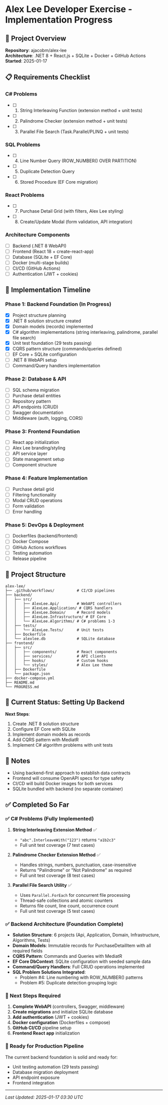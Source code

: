 # Alex Lee Developer Exercise - Implementation Progress

## 🎯 Project Overview
**Repository**: ajacobm/alex-lee  
**Architecture**: .NET 8 + React.js + SQLite + Docker + GitHub Actions  
**Started**: 2025-01-17  

## 📋 Requirements Checklist

### C# Problems
- [ ] 1. String Interleaving Function (extension method + unit tests)
- [ ] 2. Palindrome Checker (extension method + unit tests) 
- [ ] 3. Parallel File Search (Task.Parallel/PLINQ + unit tests)

### SQL Problems  
- [ ] 4. Line Number Query (ROW_NUMBER() OVER PARTITION)
- [ ] 5. Duplicate Detection Query
- [ ] 6. Stored Procedure (EF Core migration)

### React Problems
- [ ] 7. Purchase Detail Grid (with filters, Alex Lee styling)
- [ ] 8. Create/Update Modal (form validation, API integration)

### Architecture Components
- [ ] Backend (.NET 8 WebAPI)
- [ ] Frontend (React 18 + create-react-app)
- [ ] Database (SQLite + EF Core)
- [ ] Docker (multi-stage builds)
- [ ] CI/CD (GitHub Actions)
- [ ] Authentication (JWT + cookies)

## 🚀 Implementation Timeline

### Phase 1: Backend Foundation (In Progress)
- [x] Project structure planning
- [x] .NET 8 solution structure created
- [x] Domain models (records) implemented  
- [x] C# algorithm implementations (string interleaving, palindrome, parallel file search)
- [x] Unit test foundation (29 tests passing)
- [x] CQRS pattern structure (commands/queries defined)
- [ ] EF Core + SQLite configuration  
- [ ] .NET 8 WebAPI setup
- [ ] Command/Query handlers implementation

### Phase 2: Database & API
- [ ] SQL schema migration
- [ ] Purchase detail entities
- [ ] Repository pattern
- [ ] API endpoints (CRUD)
- [ ] Swagger documentation
- [ ] Middleware (auth, logging, CORS)

### Phase 3: Frontend Foundation
- [ ] React app initialization
- [ ] Alex Lee branding/styling
- [ ] API service layer
- [ ] State management setup
- [ ] Component structure

### Phase 4: Feature Implementation  
- [ ] Purchase detail grid
- [ ] Filtering functionality
- [ ] Modal CRUD operations
- [ ] Form validation
- [ ] Error handling

### Phase 5: DevOps & Deployment
- [ ] Dockerfiles (backend/frontend)
- [ ] Docker Compose
- [ ] GitHub Actions workflows
- [ ] Testing automation
- [ ] Release pipeline

## 📁 Project Structure
```
alex-lee/
├── .github/workflows/          # CI/CD pipelines
├── backend/
│   ├── src/
│   │   ├── AlexLee.Api/        # WebAPI controllers
│   │   ├── AlexLee.Application/ # CQRS handlers
│   │   ├── AlexLee.Domain/     # Record models
│   │   ├── AlexLee.Infrastructure/ # EF Core
│   │   └── AlexLee.Algorithms/ # C# problems 1-3
│   ├── tests/
│   │   └── AlexLee.Tests/      # Unit tests
│   ├── Dockerfile
│   └── alexlee.db              # SQLite database
├── frontend/
│   ├── src/
│   │   ├── components/         # React components
│   │   ├── services/           # API clients  
│   │   ├── hooks/              # Custom hooks
│   │   └── styles/             # Alex Lee theme
│   ├── Dockerfile
│   └── package.json
├── docker-compose.yml
├── README.md
└── PROGRESS.md
```

## 🔧 Current Status: Setting Up Backend

**Next Steps**:
1. Create .NET 8 solution structure
2. Configure EF Core with SQLite
3. Implement domain models as records
4. Add CQRS pattern with MediatR
5. Implement C# algorithm problems with unit tests

## 📝 Notes
- Using backend-first approach to establish data contracts
- Frontend will consume OpenAPI specs for type safety
- CI/CD will build Docker images for both services
- SQLite bundled with backend (no separate container)

## ✅ Completed So Far

### ✅ C# Problems (Fully Implemented)
1. **String Interleaving Extension Method** ✅ 
   - `"abc".InterleaveWith("123")` returns `"a1b2c3"`
   - Full unit test coverage (7 test cases)

2. **Palindrome Checker Extension Method** ✅
   - Handles strings, numbers, punctuation, case-insensitive
   - Returns "Palindrome" or "Not Palindrome" as required
   - Full unit test coverage (8 test cases)

3. **Parallel File Search Utility** ✅
   - Uses `Parallel.ForEach` for concurrent file processing
   - Thread-safe collections and atomic counters
   - Returns file count, line count, occurrence count
   - Full unit test coverage (5 test cases)

### ✅ Backend Architecture (Foundation Complete)
- **Solution Structure**: 6 projects (Api, Application, Domain, Infrastructure, Algorithms, Tests)
- **Domain Models**: Immutable records for PurchaseDetailItem with all required fields
- **CQRS Pattern**: Commands and Queries with MediatR
- **EF Core DbContext**: SQLite configuration with seeded sample data
- **Command/Query Handlers**: Full CRUD operations implemented
- **SQL Problem Solutions Integrated**:
  - Problem #4: Line numbering with ROW_NUMBER() patterns
  - Problem #5: Duplicate detection grouping logic

### 🔧 Next Steps Required
1. **Complete WebAPI** (controllers, Swagger, middleware)
2. **Create migrations** and initialize SQLite database  
3. **Add authentication** (JWT + cookies)
4. **Docker configuration** (Dockerfiles + compose)
5. **GitHub CI/CD** pipeline setup
6. **Frontend React app** initialization

### 🚀 Ready for Production Pipeline
The current backend foundation is solid and ready for:
- Unit testing automation (29 tests passing)
- Database migration deployment 
- API endpoint exposure
- Frontend integration

---
*Last Updated: 2025-01-17 03:30 UTC*